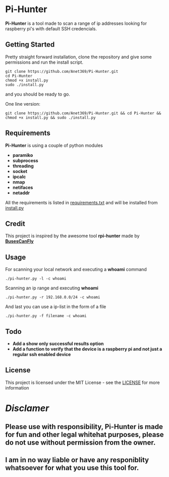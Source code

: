 # Pi-Hunter

**Pi-Hunter** is a tool made to scan a range of ip addresses looking for raspberry pi's with default SSH credencials.

## Getting Started
Pretty straight forward installation, clone the repository and give some permissions and run the install script.
```
git clone https://github.com/Anet369/Pi-Hunter.git
cd Pi-Hunter
chmod +x install.py
sudo ./install.py
```
and you should be ready to go.

One line version:
```
git clone https://github.com/Anet369/Pi-Hunter.git && cd Pi-Hunter && chmod +x install.py && sudo ./install.py
```
## Requirements
**Pi-Hunter** is using a couple of python modules
* **paramiko**
* **subprocess**
* **threading**
* **socket**
* **ipcalc**
* **nmap** 
* **netifaces**
* **netaddr**

All the requirements is listed in [requirements.txt](requirements.txt) and will be installed from [install.py](install.py)

## Credit
This project is inspired by the awesome tool **rpi-hunter** made by **[BusesCanFly](https://github.com/BusesCanFly/rpi-hunter)**

## Usage
For scanning your local network and executing a **whoami** command
```
./pi-hunter.py -l -c whoami
```
Scanning an ip range and executing **whoami**
```
./pi-hunter.py -r 192.168.0.0/24 -c whoami
```
And last you can use a ip-list in the form of a file
```
./pi-hunter.py -f filename -c whoami
```

## Todo
* **Add a show only successful results option**
* **Add a function to verify that the device is a raspberry pi and not just a regular ssh enabled device**


## License

This project is licensed under the MIT License - see the [LICENSE](LICENSE) for more information


# *Disclamer*
## Please use with responsibility, Pi-Hunter is made for fun and other legal whitehat purposes, please do not use without permission from the owner.
## I am in no way liable or have any responiblity whatsoever for what you use this tool for.
